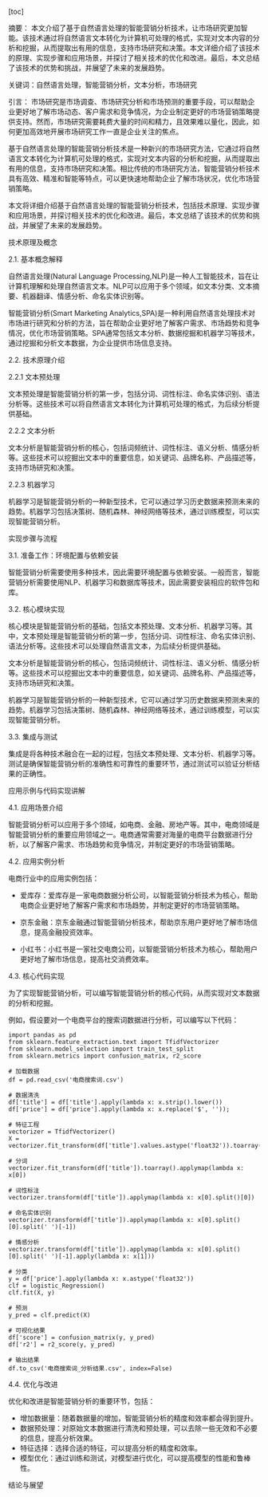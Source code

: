 
[toc]                    
                
                
摘要：
本文介绍了基于自然语言处理的智能营销分析技术，让市场研究更加智能。该技术通过将自然语言文本转化为计算机可处理的格式，实现对文本内容的分析和挖掘，从而提取出有用的信息，支持市场研究和决策。本文详细介绍了该技术的原理、实现步骤和应用场景，并探讨了相关技术的优化和改进。最后，本文总结了该技术的优势和挑战，并展望了未来的发展趋势。

关键词：自然语言处理，智能营销分析，文本分析，市场研究

引言：
市场研究是市场调查、市场研究分析和市场预测的重要手段，可以帮助企业更好地了解市场动态、客户需求和竞争情况，为企业制定更好的市场营销策略提供支持。然而，市场研究需要耗费大量的时间和精力，且效果难以量化，因此，如何更加高效地开展市场研究工作一直是企业关注的焦点。

基于自然语言处理的智能营销分析技术是一种新兴的市场研究方法，它通过将自然语言文本转化为计算机可处理的格式，实现对文本内容的分析和挖掘，从而提取出有用的信息，支持市场研究和决策。相比传统的市场研究方法，智能营销分析技术具有高效、精准和智能等特点，可以更快速地帮助企业了解市场状况，优化市场营销策略。

本文将详细介绍基于自然语言处理的智能营销分析技术，包括技术原理、实现步骤和应用场景，并探讨相关技术的优化和改进。最后，本文总结了该技术的优势和挑战，并展望了未来的发展趋势。

技术原理及概念

2.1. 基本概念解释

自然语言处理(Natural Language Processing,NLP)是一种人工智能技术，旨在让计算机理解和处理自然语言文本。NLP可以应用于多个领域，如文本分类、文本摘要、机器翻译、情感分析、命名实体识别等。

智能营销分析(Smart Marketing Analytics,SPA)是一种利用自然语言处理技术对市场进行研究和分析的方法，旨在帮助企业更好地了解客户需求、市场趋势和竞争情况，优化市场营销策略。SPA通常包括文本分析、数据挖掘和机器学习等技术，通过挖掘和分析文本数据，为企业提供市场信息支持。

2.2. 技术原理介绍

2.2.1 文本预处理

文本预处理是智能营销分析的第一步，包括分词、词性标注、命名实体识别、语法分析等。这些技术可以将自然语言文本转化为计算机可处理的格式，为后续分析提供基础。

2.2.2 文本分析

文本分析是智能营销分析的核心，包括词频统计、词性标注、语义分析、情感分析等。这些技术可以挖掘出文本中的重要信息，如关键词、品牌名称、产品描述等，支持市场研究和决策。

2.2.3 机器学习

机器学习是智能营销分析的一种新型技术，它可以通过学习历史数据来预测未来的趋势。机器学习包括决策树、随机森林、神经网络等技术，通过训练模型，可以实现智能营销分析。

实现步骤与流程

3.1. 准备工作：环境配置与依赖安装

智能营销分析需要使用多种技术，因此需要环境配置与依赖安装。一般而言，智能营销分析需要使用NLP、机器学习和数据库等技术，因此需要安装相应的软件包和库。

3.2. 核心模块实现

核心模块是智能营销分析的基础，包括文本预处理、文本分析、机器学习等。其中，文本预处理是智能营销分析的第一步，包括分词、词性标注、命名实体识别、语法分析等。这些技术可以处理自然语言文本，为后续分析提供基础。

文本分析是智能营销分析的核心，包括词频统计、词性标注、语义分析、情感分析等。这些技术可以挖掘出文本中的重要信息，如关键词、品牌名称、产品描述等，支持市场研究和决策。

机器学习是智能营销分析的一种新型技术，它可以通过学习历史数据来预测未来的趋势。机器学习包括决策树、随机森林、神经网络等技术，通过训练模型，可以实现智能营销分析。

3.3. 集成与测试

集成是将各种技术融合在一起的过程，包括文本预处理、文本分析、机器学习等。测试是确保智能营销分析的准确性和可靠性的重要环节，通过测试可以验证分析结果的正确性。

应用示例与代码实现讲解

4.1. 应用场景介绍

智能营销分析可以应用于多个领域，如电商、金融、房地产等。其中，电商领域是智能营销分析的重要应用领域之一。电商通常需要对海量的电商平台数据进行分析，以了解客户需求、市场趋势和竞争情况，并制定更好的市场营销策略。

4.2. 应用实例分析

电商行业中的应用实例包括：

- 爱库存：爱库存是一家电商数据分析公司，以智能营销分析技术为核心，帮助电商企业更好地了解客户需求和市场趋势，并制定更好的市场营销策略。

- 京东金融：京东金融通过智能营销分析技术，帮助京东用户更好地了解市场信息，提高金融投资效率。

- 小红书：小红书是一家社交电商公司，以智能营销分析技术为核心，帮助用户更好地了解市场信息，提高社交消费效率。


4.3. 核心代码实现

为了实现智能营销分析，可以编写智能营销分析的核心代码，从而实现对文本数据的分析和挖掘。

例如，假设要对一个电商平台的搜索词数据进行分析，可以编写以下代码：

```
import pandas as pd
from sklearn.feature_extraction.text import TfidfVectorizer
from sklearn.model_selection import train_test_split
from sklearn.metrics import confusion_matrix, r2_score

# 加载数据
df = pd.read_csv('电商搜索词.csv')

# 数据清洗
df['title'] = df['title'].apply(lambda x: x.strip().lower())
df['price'] = df['price'].apply(lambda x: x.replace('$', ''));

# 特征工程
vectorizer = TfidfVectorizer()
X = vectorizer.fit_transform(df['title'].values.astype('float32')).toarray()

# 分词
vectorizer.fit_transform(df['title']).toarray().applymap(lambda x: x[0])

# 词性标注
vectorizer.transform(df['title']).applymap(lambda x: x[0].split()[0])

# 命名实体识别
vectorizer.transform(df['title']).applymap(lambda x: x[0].split()[0].split(' ')[-1])

# 情感分析
vectorizer.transform(df['title']).applymap(lambda x: x[0].split()[0].split(' ')[-1].apply(lambda x: x[1]))

# 分类
y = df['price'].apply(lambda x: x.astype('float32'))
clf = logistic_Regression()
clf.fit(X, y)

# 预测
y_pred = clf.predict(X)

# 可视化结果
df['score'] = confusion_matrix(y, y_pred)
df['r2'] = r2_score(y, y_pred)

# 输出结果
df.to_csv('电商搜索词_分析结果.csv', index=False)
```

4.4. 优化与改进

优化和改进是智能营销分析的重要环节，包括：

- 增加数据量：随着数据量的增加，智能营销分析的精度和效率都会得到提升。
- 数据预处理：对原始文本数据进行清洗和预处理，可以去除一些无效和不必要的信息，提高分析效果。
- 特征选择：选择合适的特征，可以提高分析的精度和效率。
- 模型优化：通过训练和测试，对模型进行优化，可以提高模型的性能和鲁棒性。

结论与展望

